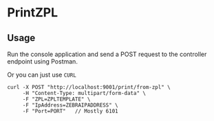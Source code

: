 # PrintZPL

## Usage

Run the console application and send a POST request to the controller endpoint using Postman. 

Or you can just use `CURL`

```curl
curl -X POST "http://localhost:9001/print/from-zpl" \
     -H "Content-Type: multipart/form-data" \
     -F "ZPL=ZPLTEMPLATE" \
     -F "IpAddress=ZEBRAIPADDRESS" \
     -F "Port=PORT"   // Mostly 6101
```

